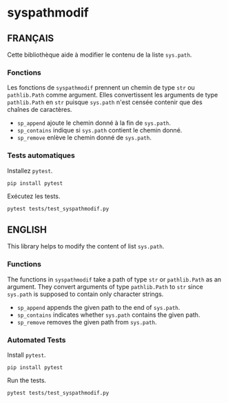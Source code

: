 # syspathmodif

## FRANÇAIS

Cette bibliothèque aide à modifier le contenu de la liste `sys.path`.

### Fonctions

Les fonctions de `syspathmodif` prennent un chemin de type `str` ou
`pathlib.Path` comme argument.
Elles convertissent les arguments de type `pathlib.Path` en `str` puisque
`sys.path` n'est censée contenir que des chaînes de caractères.

* `sp_append` ajoute le chemin donné à la fin de `sys.path`.
* `sp_contains` indique si `sys.path` contient le chemin donné.
* `sp_remove` enlève le chemin donné de `sys.path`.

### Tests automatiques

Installez `pytest`.
```
pip install pytest
```

Exécutez les tests.
```
pytest tests/test_syspathmodif.py
```

## ENGLISH

This library helps to modify the content of list `sys.path`.

### Functions

The functions in `syspathmodif` take a path of type `str` or `pathlib.Path`
as an argument.
They convert arguments of type `pathlib.Path` to `str` since `sys.path` is
supposed to contain only character strings.

* `sp_append` appends the given path to the end of `sys.path`.
* `sp_contains` indicates whether `sys.path` contains the given path.
* `sp_remove` removes the given path from `sys.path`.

### Automated Tests

Install `pytest`.
```
pip install pytest
```

Run the tests.
```
pytest tests/test_syspathmodif.py
```
